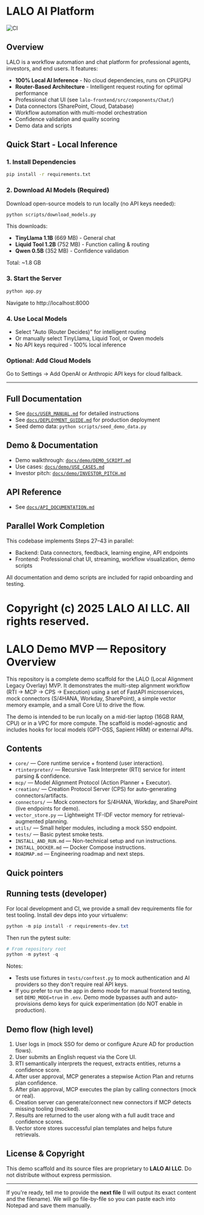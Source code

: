 # LALO AI Platform

![CI](https://github.com/Josh-lalosystems/LALO-ES/actions/workflows/python-tests.yml/badge.svg)

## Overview
LALO is a workflow automation and chat platform for professional agents, investors, and end users. It features:
- **100% Local AI Inference** - No cloud dependencies, runs on CPU/GPU
- **Router-Based Architecture** - Intelligent request routing for optimal performance
- Professional chat UI (see `lalo-frontend/src/components/Chat/`)
- Data connectors (SharePoint, Cloud, Database)
- Workflow automation with multi-model orchestration
- Confidence validation and quality scoring
- Demo data and scripts

## Quick Start - Local Inference

### 1. Install Dependencies
```bash
pip install -r requirements.txt
```

### 2. Download AI Models (Required)
Download open-source models to run locally (no API keys needed):
```bash
python scripts/download_models.py
```

This downloads:
- **TinyLlama 1.1B** (669 MB) - General chat
- **Liquid Tool 1.2B** (752 MB) - Function calling & routing
- **Qwen 0.5B** (352 MB) - Confidence validation

Total: ~1.8 GB

### 3. Start the Server
```bash
python app.py
```

Navigate to http://localhost:8000

### 4. Use Local Models
- Select "Auto (Router Decides)" for intelligent routing
- Or manually select TinyLlama, Liquid Tool, or Qwen models
- No API keys required - 100% local inference

### Optional: Add Cloud Models
Go to Settings → Add OpenAI or Anthropic API keys for cloud fallback.

---

## Full Documentation
- See [`docs/USER_MANUAL.md`](docs/USER_MANUAL.md) for detailed instructions
- See [`docs/DEPLOYMENT_GUIDE.md`](docs/DEPLOYMENT_GUIDE.md) for production deployment
- Seed demo data: `python scripts/seed_demo_data.py`

## Demo & Documentation
- Demo walkthrough: [`docs/demo/DEMO_SCRIPT.md`](docs/demo/DEMO_SCRIPT.md)
- Use cases: [`docs/demo/USE_CASES.md`](docs/demo/USE_CASES.md)
- Investor pitch: [`docs/demo/INVESTOR_PITCH.md`](docs/demo/INVESTOR_PITCH.md)

## API Reference
- See [`docs/API_DOCUMENTATION.md`](docs/API_DOCUMENTATION.md)

## Parallel Work Completion
This codebase implements Steps 27–43 in parallel:
- Backend: Data connectors, feedback, learning engine, API endpoints
- Frontend: Professional chat UI, streaming, workflow visualization, demo scripts

All documentation and demo scripts are included for rapid onboarding and testing.
# Copyright (c) 2025 LALO AI LLC. All rights reserved.

# LALO Demo MVP — Repository Overview

This repository is a complete demo scaffold for the LALO (Local Alignment Legacy Overlay) MVP.
It demonstrates the multi-step alignment workflow (RTI → MCP → CPS → Execution) using a set of
FastAPI microservices, mock connectors (S/4HANA, Workday, SharePoint), a simple vector memory
example, and a small Core UI to drive the flow.

The demo is intended to be run locally on a mid-tier laptop (16GB RAM, CPU) or in a VPC for more
compute. The scaffold is model-agnostic and includes hooks for local models (GPT-OSS, Sapient HRM)
or external APIs.

## Contents

- `core/` — Core runtime service + frontend (user interaction).
- `rtinterpreter/` — Recursive Task Interpreter (RTI) service for intent parsing & confidence.
- `mcp/` — Model Alignment Protocol (Action Planner + Executor).
- `creation/` — Creation Protocol Server (CPS) for auto-generating connectors/artifacts.
- `connectors/` — Mock connectors for S/4HANA, Workday, and SharePoint (live endpoints for demo).
- `vector_store.py` — Lightweight TF-IDF vector memory for retrieval-augmented planning.
- `utils/` — Small helper modules, including a mock SSO endpoint.
- `tests/` — Basic pytest smoke tests.
- `INSTALL_AND_RUN.md` — Non-technical setup and run instructions.
- `INSTALL_DOCKER.md` — Docker Compose instructions.
- `ROADMAP.md` — Engineering roadmap and next steps.

## Quick pointers


## Running tests (developer)

For local development and CI, we provide a small dev requirements file for test tooling. Install dev deps into your virtualenv:

```powershell
python -m pip install -r requirements-dev.txt
```

Then run the pytest suite:

```powershell
# From repository root
python -m pytest -q
```

Notes:
- Tests use fixtures in `tests/conftest.py` to mock authentication and AI providers so they don't require real API keys.
- If you prefer to run the app in demo mode for manual frontend testing, set `DEMO_MODE=true` in `.env`. Demo mode bypasses auth and auto-provisions demo keys for quick experimentation (do NOT enable in production).


## Demo flow (high level)

1. User logs in (mock SSO for demo or configure Azure AD for production flows).
2. User submits an English request via the Core UI.
3. RTI semantically interprets the request, extracts entities, returns a confidence score.
4. After user approval, MCP generates a stepwise Action Plan and returns plan confidence.
5. After plan approval, MCP executes the plan by calling connectors (mock or real).
6. Creation server can generate/connect new connectors if MCP detects missing tooling (mocked).
7. Results are returned to the user along with a full audit trace and confidence scores.
8. Vector store stores successful plan templates and helps future retrievals.

## License & Copyright

This demo scaffold and its source files are proprietary to **LALO AI LLC**.
Do not distribute without express permission.

---

If you're ready, tell me to provide the **next file** (I will output its exact content and the filename). We will go file-by-file so you can paste each into Notepad and save them manually.

